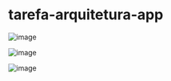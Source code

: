 # tarefa-arquitetura-app

![image](https://github.com/user-attachments/assets/3742fe6a-1b0d-48fa-aea4-9b09d7d6184a)

![image](https://github.com/user-attachments/assets/11910e79-c32f-4d47-8182-d6f092c1f473)

![image](https://github.com/user-attachments/assets/ce38a334-5b25-4604-a675-058848a22501)

